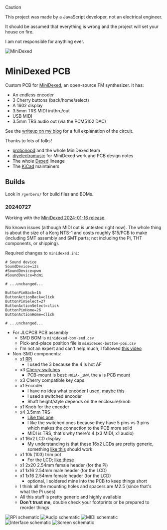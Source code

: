 > [!CAUTION]
> This project was made by a JavaScript developer, not an electrical engineer.
>
> It should be assumed that everything is wrong and the project will set your house on fire.
>
> I am not responsible for anything ever.


![MiniDexed](minidexed-prototype.jpg)


# MiniDexed PCB

Custom PCB for [MiniDexed](https://github.com/probonopd/MiniDexed), an open-source FM synthesizer. It has:

- An endless encoder
- 3 Cherry buttons (back/home/select)
- A 1602 display
- 3.5mm TRS MIDI in/thru/out
- USB MIDI
- 3.5mm TRS audio out (via the PCM5102 DAC)

See the [writeup on my blog](https://handeyeco.github.io/tech-blog/minidexed-pcb/) for a full explanation of the circuit.

Thanks to lots of folks!

- [probonopd](https://github.com/probonopd) and the whole MiniDexed team
- [diyelectromusic](https://diyelectromusic.com/) for MiniDexed work and PCB design notes
- The whole [Dexed](https://github.com/asb2m10/dexed) lineage
- The [KiCad](https://www.kicad.org/) maintainers

## Builds

Look in `/gerbers/` for build files and BOMs.

### 20240727

Working with the [MiniDexed 2024-01-16 release](https://github.com/probonopd/MiniDexed/releases/tag/2024-01-16).

No known issues (although MIDI out is untested right now). The whole thing is about the size of a Korg NTS-1 and costs roughly $15/PCB to make (including SMT assembly and SMT parts; not including the Pi, THT components, or shipping).

Required changes to `minidexed.ini`:

```
# Sound device
SoundDevice=i2s
#SoundDevice=pwm
#SoundDevice=hdmi

# ...unchanged...

ButtonPinBack=16
ButtonActionBack=click
ButtonPinSelect=27
ButtonActionSelect=click
ButtonPinHome=26
ButtonActionHome=click

# ...unchanged...
```

- For JLCPCB PCB assembly
  - SMD BOM is `minidexed-bom-smd.csv`
  - Pick-and-place position file is `minidexed-bottom-pos.csv`
  - I'm not an expert and can't help much, I followed [this video](https://www.youtube.com/watch?v=VejO8rDdhzo)
- Non-SMD components:
  - x1 [RPi](https://www.adafruit.com/product/3055)
    - I used the 3 because the 4 is hot AF
  - x3 [Cherry switches](https://www.digikey.com/en/products/detail/cherry-americas-llc/MX1A-E1NW/20180) 
    - PCB-mount is best: `MX1A-_1NW`, the `W` is PCB mount
  - x3 Cherry compatible key caps
  - x1 Encoder
    - I have no idea what encoder I used, [maybe this](https://www.digikey.com/en/products/detail/bourns-inc/PEC11R-4215F-S0012/4499664?s=N4IgTCBcDaIGwFYwFoAKBRAwgRmwJWQBYxsEAxZAZWwgF0BfIA)
    - I used a switched encoder
    - Shaft height/style depends on the enclosure/knob
  - x1 Knob for the encoder
  - x4 3.5mm TRS
    - [Like this one](https://www.mouser.com/ProductDetail/SparkFun/PRT-08032?qs=WyAARYrbSnZFBWwuc8Qktw%3D%3D)
    - I like the switched ones because they have 5 pins vs 3 pins which makes the connection to the PCB more solid
    - MIDI is TRS, that's why there's 4 (x3 MIDI, x1 audio)
  - x1 16x2 LCD display
    - My understanding is that these 16x2 LCDs are pretty generic, something [like this](https://www.adafruit.com/product/181) should work
  - x1 10k (103) trim pot
    - For the LCD; [like these](https://www.amazon.com/gp/product/B0CZVY726N)
  - x1 2x20 2.54mm female header (for the Pi)
  - x1 1x16 2.54mm male header (for the LCD)
  - x1 1x16 2.54mm female header (for the LCD)
    - optional, I soldered mine into the PCB to keep things short
  - I think all the mounting holes and spacers are M2.5 (since that's what the Pi uses)
  - All this stuff is pretty generic and highly available
  - **Don't trust me**, double check your footprints or be prepared to reorder things


![RPi schematic](./gerbers/20240727/schematic_rpi.png)
![Audio schematic](./gerbers/20240727/schematic_audio-out.png)
![MIDI schematic](./gerbers/20240727/schematic_midi-io.png)
![Interface schematic](./gerbers/20240727/schematic_interface.png)
![Screen schematic](./gerbers/20240727/schematic_screen.png)